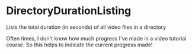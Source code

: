 # DirectoryDurationListing
Lists the total duration (in seconds) of all video files in a directory

Often times, I don't know how much progress I've made in a video tutorial course. So this helps to indicate the current progress made!
